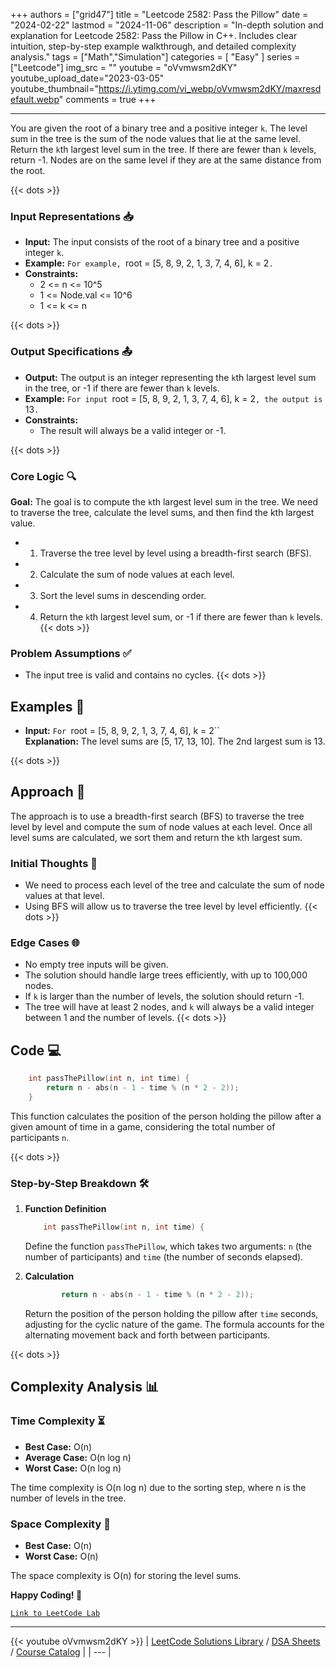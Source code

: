 
+++
authors = ["grid47"]
title = "Leetcode 2582: Pass the Pillow"
date = "2024-02-22"
lastmod = "2024-11-06"
description = "In-depth solution and explanation for Leetcode 2582: Pass the Pillow in C++. Includes clear intuition, step-by-step example walkthrough, and detailed complexity analysis."
tags = ["Math","Simulation"]
categories = [
    "Easy"
]
series = ["Leetcode"]
img_src = ""
youtube = "oVvmwsm2dKY"
youtube_upload_date="2023-03-05"
youtube_thumbnail="https://i.ytimg.com/vi_webp/oVvmwsm2dKY/maxresdefault.webp"
comments = true
+++



---
You are given the root of a binary tree and a positive integer `k`. The level sum in the tree is the sum of the node values that lie at the same level. Return the `k`th largest level sum in the tree. If there are fewer than `k` levels, return -1. Nodes are on the same level if they are at the same distance from the root.
<!--more-->
{{< dots >}}
### Input Representations 📥
- **Input:** The input consists of the root of a binary tree and a positive integer `k`.
- **Example:** `For example, `root = [5, 8, 9, 2, 1, 3, 7, 4, 6], k = 2`.`
- **Constraints:**
	- 2 <= n <= 10^5
	- 1 <= Node.val <= 10^6
	- 1 <= k <= n

{{< dots >}}
### Output Specifications 📤
- **Output:** The output is an integer representing the `k`th largest level sum in the tree, or -1 if there are fewer than `k` levels.
- **Example:** `For input `root = [5, 8, 9, 2, 1, 3, 7, 4, 6], k = 2`, the output is `13`.`
- **Constraints:**
	- The result will always be a valid integer or -1.

{{< dots >}}
### Core Logic 🔍
**Goal:** The goal is to compute the `k`th largest level sum in the tree. We need to traverse the tree, calculate the level sums, and then find the kth largest value.

- 1. Traverse the tree level by level using a breadth-first search (BFS).
- 2. Calculate the sum of node values at each level.
- 3. Sort the level sums in descending order.
- 4. Return the `k`th largest level sum, or -1 if there are fewer than `k` levels.
{{< dots >}}
### Problem Assumptions ✅
- The input tree is valid and contains no cycles.
{{< dots >}}
## Examples 🧩
- **Input:** `For `root = [5, 8, 9, 2, 1, 3, 7, 4, 6], k = 2``  \
  **Explanation:** The level sums are [5, 17, 13, 10]. The 2nd largest sum is 13.

{{< dots >}}
## Approach 🚀
The approach is to use a breadth-first search (BFS) to traverse the tree level by level and compute the sum of node values at each level. Once all level sums are calculated, we sort them and return the `k`th largest sum.

### Initial Thoughts 💭
- We need to process each level of the tree and calculate the sum of node values at that level.
- Using BFS will allow us to traverse the tree level by level efficiently.
{{< dots >}}
### Edge Cases 🌐
- No empty tree inputs will be given.
- The solution should handle large trees efficiently, with up to 100,000 nodes.
- If `k` is larger than the number of levels, the solution should return -1.
- The tree will have at least 2 nodes, and `k` will always be a valid integer between 1 and the number of levels.
{{< dots >}}
## Code 💻
```cpp
    int passThePillow(int n, int time) {
        return n - abs(n - 1 - time % (n * 2 - 2));
    }
```

This function calculates the position of the person holding the pillow after a given amount of time in a game, considering the total number of participants `n`.

{{< dots >}}
### Step-by-Step Breakdown 🛠️
1. **Function Definition**
	```cpp
	    int passThePillow(int n, int time) {
	```
	Define the function `passThePillow`, which takes two arguments: `n` (the number of participants) and `time` (the number of seconds elapsed).

2. **Calculation**
	```cpp
	        return n - abs(n - 1 - time % (n * 2 - 2));
	```
	Return the position of the person holding the pillow after `time` seconds, adjusting for the cyclic nature of the game. The formula accounts for the alternating movement back and forth between participants.

{{< dots >}}
## Complexity Analysis 📊
### Time Complexity ⏳
- **Best Case:** O(n)
- **Average Case:** O(n log n)
- **Worst Case:** O(n log n)

The time complexity is O(n log n) due to the sorting step, where n is the number of levels in the tree.

### Space Complexity 💾
- **Best Case:** O(n)
- **Worst Case:** O(n)

The space complexity is O(n) for storing the level sums.

**Happy Coding! 🎉**


[`Link to LeetCode Lab`](https://leetcode.com/problems/pass-the-pillow/description/)

---
{{< youtube oVvmwsm2dKY >}}
| [LeetCode Solutions Library](https://grid47.xyz/leetcode/) / [DSA Sheets](https://grid47.xyz/sheets/) / [Course Catalog](https://grid47.xyz/courses/) |
| --- |
